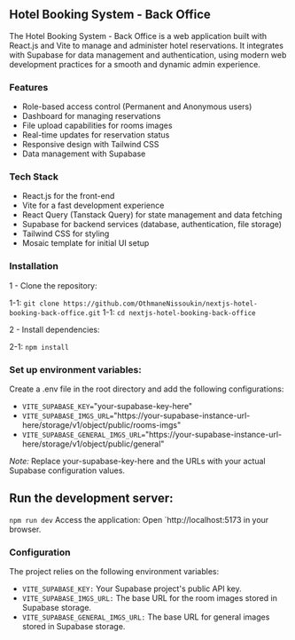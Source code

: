 ## Hotel Booking System - Back Office

The Hotel Booking System - Back Office is a web application built with React.js and Vite to manage and administer hotel reservations. It integrates with Supabase for data management and authentication, using modern web development practices for a smooth and dynamic admin experience.

### Features

- Role-based access control (Permanent and Anonymous users)
- Dashboard for managing reservations
- File upload capabilities for rooms images
- Real-time updates for reservation status
- Responsive design with Tailwind CSS
- Data management with Supabase

### Tech Stack

- React.js for the front-end
- Vite for a fast development experience
- React Query (Tanstack Query) for state management and data fetching
- Supabase for backend services (database, authentication, file storage)
- Tailwind CSS for styling
- Mosaic template for initial UI setup

### Installation

1 - Clone the repository:

1-1: `git clone https://github.com/OthmaneNissoukin/nextjs-hotel-booking-back-office.git`
1-1: `cd nextjs-hotel-booking-back-office`

2 - Install dependencies:

2-1: `npm install`

### Set up environment variables:

Create a .env file in the root directory and add the following configurations:

- `VITE_SUPABASE_KEY=`"your-supabase-key-here"
- `VITE_SUPABASE_IMGS_URL=`"https://your-supabase-instance-url-here/storage/v1/object/public/rooms-imgs"
- `VITE_SUPABASE_GENERAL_IMGS_URL=`"https://your-supabase-instance-url-here/storage/v1/object/public/general"

_Note:_ Replace your-supabase-key-here and the URLs with your actual Supabase configuration values.

## Run the development server:

`npm run dev`
Access the application: Open `http://localhost:5173 in your browser.

### Configuration

The project relies on the following environment variables:

- `VITE_SUPABASE_KEY:` Your Supabase project's public API key.
- `VITE_SUPABASE_IMGS_URL:` The base URL for the room images stored in Supabase storage.
- `VITE_SUPABASE_GENERAL_IMGS_URL:` The base URL for general images stored in Supabase storage.
